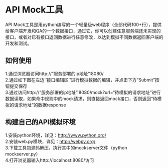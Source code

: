 API Mock工具
============
API Mock工具是用python编写的一个轻量级web程序（全部代码100+行），提供给客户端开发和QA的一个数据接口，通过它，你可以创建任意服务端还未实现的接口，或者对已有接口返回数据进行任意修改，以达到模拟不同数据返回客户端的开发和测试。

如何使用
-------
1.通过浏览器访问http://“服务部署的ip地址”:8080/<br>
2.通过如下图在左边‘‘接口编辑区’’进行模拟数据的编辑，并点击下方“Submit”按钮提交保存<br>
3.通过访问http://“服务部署的ip地址”:8080/mock?url=“待模拟的请求地址”进行数据读取，如果命中规则中的mock请求，则直接返回mock接口，否则返回“待模拟的请求地址”的数据response<br>

构建自己的API模拟环境
-------
1.安装python环境，详见：http://www.python.org/<br>
2.安装web.py模块，详见：http://webpy.org/<br>
3.下载工具包源码解压，执行其中的mockserver文件（python mockserver.py）<br>
4.打开浏览器输入http://localhost:8080/访问<br>
